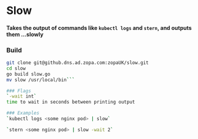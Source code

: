 # Slow

#### Takes the output of commands like `kubectl logs` and `stern`, and outputs them ...slowly

### Build

````sh
git clone git@github.dns.ad.zopa.com:zopaUK/slow.git
cd slow
go build slow.go
mv slow /usr/local/bin```

### Flags
`-wait int`
time to wait in seconds between printing output

### Examples
`kubectl logs <some nginx pod> | slow`

`stern <some nginx pod> | slow -wait 2`
````
